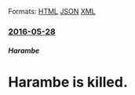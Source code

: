 
Formats: [HTML](/news/2016/05/28/harambe-is-killed.html)  [JSON](/news/2016/05/28/harambe-is-killed.json)  [XML](/news/2016/05/28/harambe-is-killed.xml)  

### [2016-05-28](/news/2016/05/28/index.md)

##### Harambe
# Harambe is killed.



